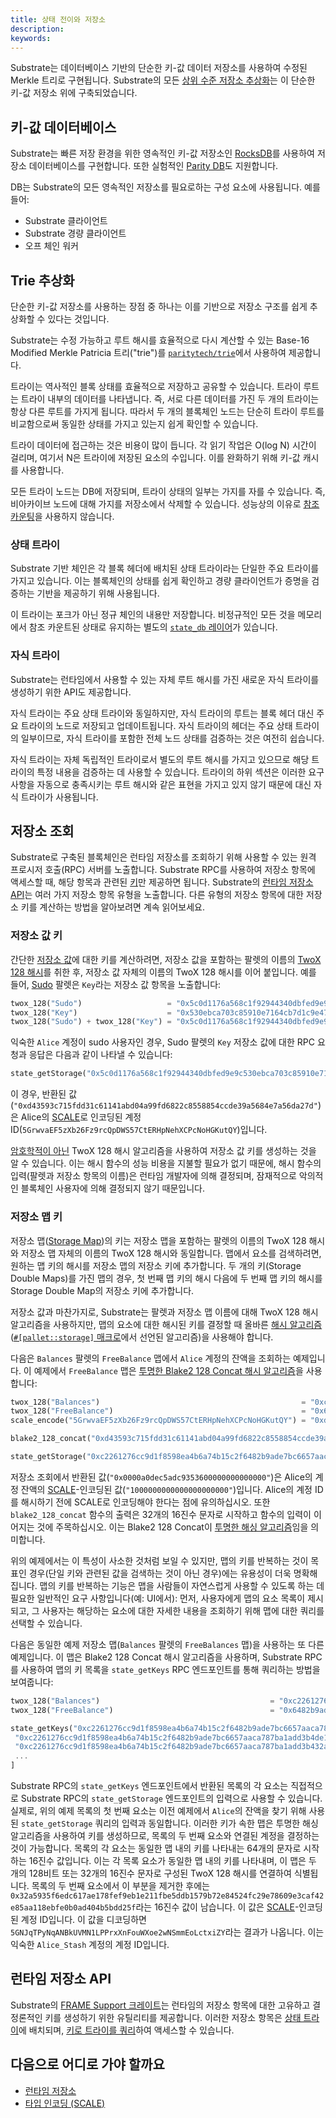 ```yaml
---
title: 상태 전이와 저장소
description:
keywords:
---
```


Substrate는 데이터베이스 기반의 단순한 키-값 데이터 저장소를 사용하여 수정된 Merkle 트리로 구현됩니다.
Substrate의 모든 [상위 수준 저장소 추상화](/build/runtime-storage)는 이 단순한 키-값 저장소 위에 구축되었습니다.

## 키-값 데이터베이스

Substrate는 빠른 저장 환경을 위한 영속적인 키-값 저장소인 [RocksDB](https://rocksdb.org/)를 사용하여 저장소 데이터베이스를 구현합니다. 또한 실험적인 [Parity DB](https://github.com/paritytech/parity-db)도 지원합니다.

DB는 Substrate의 모든 영속적인 저장소를 필요로하는 구성 요소에 사용됩니다. 예를 들어:

- Substrate 클라이언트
- Substrate 경량 클라이언트
- 오프 체인 워커

## Trie 추상화

단순한 키-값 저장소를 사용하는 장점 중 하나는 이를 기반으로 저장소 구조를 쉽게 추상화할 수 있다는 것입니다.

Substrate는 수정 가능하고 루트 해시를 효율적으로 다시 계산할 수 있는 Base-16 Modified Merkle Patricia 트리("trie")를 [`paritytech/trie`](https://github.com/paritytech/trie)에서 사용하여 제공합니다.

트라이는 역사적인 블록 상태를 효율적으로 저장하고 공유할 수 있습니다. 트라이 루트는 트라이 내부의 데이터를 나타냅니다. 즉, 서로 다른 데이터를 가진 두 개의 트라이는 항상 다른 루트를 가지게 됩니다.
따라서 두 개의 블록체인 노드는 단순히 트라이 루트를 비교함으로써 동일한 상태를 가지고 있는지 쉽게 확인할 수 있습니다.

트라이 데이터에 접근하는 것은 비용이 많이 듭니다.
각 읽기 작업은 O(log N) 시간이 걸리며, 여기서 N은 트라이에 저장된 요소의 수입니다. 이를 완화하기 위해 키-값 캐시를 사용합니다.

모든 트라이 노드는 DB에 저장되며, 트라이 상태의 일부는 가지를 자를 수 있습니다. 즉, 비아카이브 노드에 대해 가지를 저장소에서 삭제할 수 있습니다.
성능상의 이유로 [참조 카운팅](http://en.wikipedia.org/wiki/Reference_counting)을 사용하지 않습니다.

### 상태 트라이

Substrate 기반 체인은 각 블록 헤더에 배치된 상태 트라이라는 단일한 주요 트라이를 가지고 있습니다.
이는 블록체인의 상태를 쉽게 확인하고 경량 클라이언트가 증명을 검증하는 기반을 제공하기 위해 사용됩니다.

이 트라이는 포크가 아닌 정규 체인의 내용만 저장합니다.
비정규적인 모든 것을 메모리에서 참조 카운트된 상태로 유지하는 별도의 [`state_db` 레이어](https://paritytech.github.io/substrate/master/sc_state_db/index.html)가 있습니다.

### 자식 트라이

Substrate는 런타임에서 사용할 수 있는 자체 루트 해시를 가진 새로운 자식 트라이를 생성하기 위한 API도 제공합니다.

자식 트라이는 주요 상태 트라이와 동일하지만, 자식 트라이의 루트는 블록 헤더 대신 주요 트라이의 노드로 저장되고 업데이트됩니다.
자식 트라이의 헤더는 주요 상태 트라이의 일부이므로, 자식 트라이를 포함한 전체 노드 상태를 검증하는 것은 여전히 쉽습니다.

자식 트라이는 자체 독립적인 트라이로서 별도의 루트 해시를 가지고 있으므로 해당 트라이의 특정 내용을 검증하는 데 사용할 수 있습니다.
트라이의 하위 섹션은 이러한 요구 사항을 자동으로 충족시키는 루트 해시와 같은 표현을 가지고 있지 않기 때문에 대신 자식 트라이가 사용됩니다.

## 저장소 조회

Substrate로 구축된 블록체인은 런타임 저장소를 조회하기 위해 사용할 수 있는 원격 프로시저 호출(RPC) 서버를 노출합니다. Substrate RPC를 사용하여 저장소 항목에 액세스할 때, 해당 항목과 관련된 [키](#키-값-데이터베이스)만 제공하면 됩니다.
Substrate의 [런타임 저장소 API](/build/runtime-storage)는 여러 가지 저장소 항목 유형을 노출합니다. 다른 유형의 저장소 항목에 대한 저장소 키를 계산하는 방법을 알아보려면 계속 읽어보세요.

### 저장소 값 키

간단한 [저장소 값](/build/runtime-storage#저장소-값)에 대한 키를 계산하려면, 저장소 값을 포함하는 팔렛의 이름의 [TwoX 128 해시](https://github.com/Cyan4973/xxHash)를 취한 후, 저장소 값 자체의 이름의 TwoX 128 해시를 이어 붙입니다.
예를 들어, [Sudo](https://paritytech.github.io/substrate/master/pallet_sudo/index.html) 팔렛은 `Key`라는 저장소 값 항목을 노출합니다:

```rust
twox_128("Sudo")                   = "0x5c0d1176a568c1f92944340dbfed9e9c"
twox_128("Key")                    = "0x530ebca703c85910e7164cb7d1c9e47b"
twox_128("Sudo") + twox_128("Key") = "0x5c0d1176a568c1f92944340dbfed9e9c530ebca703c85910e7164cb7d1c9e47b"
```

익숙한 `Alice` 계정이 sudo 사용자인 경우, Sudo 팔렛의 `Key` 저장소 값에 대한 RPC 요청과 응답은 다음과 같이 나타낼 수 있습니다:

```rust
state_getStorage("0x5c0d1176a568c1f92944340dbfed9e9c530ebca703c85910e7164cb7d1c9e47b") = "0xd43593c715fdd31c61141abd04a99fd6822c8558854ccde39a5684e7a56da27d"
```

이 경우, 반환된 값(`"0xd43593c715fdd31c61141abd04a99fd6822c8558854ccde39a5684e7a56da27d"`)은 Alice의 [SCALE](/reference/scale-codec)로 인코딩된 계정 ID(`5GrwvaEF5zXb26Fz9rcQpDWS57CtERHpNehXCPcNoHGKutQY`)입니다.

[암호학적이 아닌](/build/runtime-storage#암호학적-해시-알고리즘) TwoX 128 해시 알고리즘을 사용하여 저장소 값 키를 생성하는 것을 알 수 있습니다.
이는 해시 함수의 성능 비용을 지불할 필요가 없기 때문에, 해시 함수의 입력(팔렛과 저장소 항목의 이름)은 런타임 개발자에 의해 결정되며, 잠재적으로 악의적인 블록체인 사용자에 의해 결정되지 않기 때문입니다.

### 저장소 맵 키

저장소 맵([Storage Map](/build/runtime-storage#저장소-맵))의 키는 저장소 맵을 포함하는 팔렛의 이름의 TwoX 128 해시와 저장소 맵 자체의 이름의 TwoX 128 해시와 동일합니다.
맵에서 요소를 검색하려면, 원하는 맵 키의 해시를 저장소 맵의 저장소 키에 추가합니다.
두 개의 키(Storage Double Maps)를 가진 맵의 경우, 첫 번째 맵 키의 해시 다음에 두 번째 맵 키의 해시를 Storage Double Map의 저장소 키에 추가합니다.

저장소 값과 마찬가지로, Substrate는 팔렛과 저장소 맵 이름에 대해 TwoX 128 해시 알고리즘을 사용하지만, 맵의 요소에 대한 해시된 키를 결정할 때 올바른 [해시 알고리즘](/build/runtime-storage#해시-알고리즘)([`#[pallet::storage]` 매크로](/build/runtime-storage#선언-저장소-항목)에서 선언된 알고리즘)을 사용해야 합니다.

다음은 `Balances` 팔렛의 `FreeBalance` 맵에서 `Alice` 계정의 잔액을 조회하는 예제입니다.
이 예제에서 `FreeBalance` 맵은 [투명한 Blake2 128 Concat 해시 알고리즘](/build/runtime-storage#투명한-해싱-알고리즘)을 사용합니다:

```rust
twox_128("Balances")                                             = "0xc2261276cc9d1f8598ea4b6a74b15c2f"
twox_128("FreeBalance")                                          = "0x6482b9ade7bc6657aaca787ba1add3b4"
scale_encode("5GrwvaEF5zXb26Fz9rcQpDWS57CtERHpNehXCPcNoHGKutQY") = "0xd43593c715fdd31c61141abd04a99fd6822c8558854ccde39a5684e7a56da27d"

blake2_128_concat("0xd43593c715fdd31c61141abd04a99fd6822c8558854ccde39a5684e7a56da27d") = "0xde1e86a9a8c739864cf3cc5ec2bea59fd43593c715fdd31c61141abd04a99fd6822c8558854ccde39a5684e7a56da27d"

state_getStorage("0xc2261276cc9d1f8598ea4b6a74b15c2f6482b9ade7bc6657aaca787ba1add3b4de1e86a9a8c739864cf3cc5ec2bea59fd43593c715fdd31c61141abd04a99fd6822c8558854ccde39a5684e7a56da27d") = "0x0000a0dec5adc9353600000000000000"
```

저장소 조회에서 반환된 값(`"0x0000a0dec5adc9353600000000000000"`)은 Alice의 계정 잔액의 [SCALE](/reference/scale-codec/)-인코딩된 값(`"1000000000000000000000"`)입니다.
Alice의 계정 ID를 해시하기 전에 SCALE로 인코딩해야 한다는 점에 유의하십시오.
또한 `blake2_128_concat` 함수의 출력은 32개의 16진수 문자로 시작하고 함수의 입력이 이어지는 것에 주목하십시오.
이는 Blake2 128 Concat이 [투명한 해싱 알고리즘](/build/runtime-storage#투명한-해싱-알고리즘)임을 의미합니다.

위의 예제에서는 이 특성이 사소한 것처럼 보일 수 있지만, 맵의 키를 반복하는 것이 목표인 경우(단일 키와 관련된 값을 검색하는 것이 아닌 경우)에는 유용성이 더욱 명확해집니다.
맵의 키를 반복하는 기능은 맵을 사람들이 자연스럽게 사용할 수 있도록 하는 데 필요한 일반적인 요구 사항입니다(예: UI에서): 먼저, 사용자에게 맵의 요소 목록이 제시되고, 그 사용자는 해당하는 요소에 대한 자세한 내용을 조회하기 위해 맵에 대한 쿼리를 선택할 수 있습니다.

다음은 동일한 예제 저장소 맵(`Balances` 팔렛의 `FreeBalances` 맵)을 사용하는 또 다른 예제입니다. 이 맵은 Blake2 128 Concat 해시 알고리즘을 사용하며, Substrate RPC를 사용하여 맵의 키 목록을 `state_getKeys` RPC 엔드포인트를 통해 쿼리하는 방법을 보여줍니다:

```rust
twox_128("Balances")                                      = "0xc2261276cc9d1f8598ea4b6a74b15c2f"
twox_128("FreeBalance")                                   = "0x6482b9ade7bc6657aaca787ba1add3b4"

state_getKeys("0xc2261276cc9d1f8598ea4b6a74b15c2f6482b9ade7bc6657aaca787ba1add3b4") = [
 "0xc2261276cc9d1f8598ea4b6a74b15c2f6482b9ade7bc6657aaca787ba1add3b4de1e86a9a8c739864cf3cc5ec2bea59fd43593c715fdd31c61141abd04a99fd6822c8558854ccde39a5684e7a56da27d",
 "0xc2261276cc9d1f8598ea4b6a74b15c2f6482b9ade7bc6657aaca787ba1add3b432a5935f6edc617ae178fef9eb1e211fbe5ddb1579b72e84524fc29e78609e3caf42e85aa118ebfe0b0ad404b5bdd25f",
 ...
]
```

Substrate RPC의 `state_getKeys` 엔드포인트에서 반환된 목록의 각 요소는 직접적으로 Substrate RPC의 `state_getStorage` 엔드포인트의 입력으로 사용할 수 있습니다.
실제로, 위의 예제 목록의 첫 번째 요소는 이전 예제에서 `Alice`의 잔액을 찾기 위해 사용된 `state_getStorage` 쿼리의 입력과 동일합니다.
이러한 키가 속한 맵은 투명한 해싱 알고리즘을 사용하여 키를 생성하므로, 목록의 두 번째 요소와 연결된 계정을 결정하는 것이 가능합니다.
목록의 각 요소는 동일한 맵 내의 키를 나타내는 64개의 문자로 시작하는 16진수 값입니다. 이는 각 목록 요소가 동일한 맵 내의 키를 나타내며, 이 맵은 두 개의 128비트 또는 32개의 16진수 문자로 구성된 TwoX 128 해시를 연결하여 식별됩니다.
목록의 두 번째 요소에서 이 부분을 제거한 후에는 `0x32a5935f6edc617ae178fef9eb1e211fbe5ddb1579b72e84524fc29e78609e3caf42e85aa118ebfe0b0ad404b5bdd25f`라는 16진수 값이 남습니다. 이 값은 [SCALE](/reference/scale-codec)-인코딩된 계정 ID입니다.
이 값을 디코딩하면 `5GNJqTPyNqANBkUVMN1LPPrxXnFouWXoe2wNSmmEoLctxiZY`라는 결과가 나옵니다. 이는 익숙한 `Alice_Stash` 계정의 계정 ID입니다.

## 런타임 저장소 API

Substrate의 [FRAME Support 크레이트](https://paritytech.github.io/substrate/master/frame_support/index.html)는 런타임의 저장소 항목에 대한 고유하고 결정론적인 키를 생성하기 위한 유틸리티를 제공합니다.
이러한 저장소 항목은 [상태 트라이](#트라이-추상화)에 배치되며, [키로 트라이를 쿼리](#저장소-조회)하여 액세스할 수 있습니다.

## 다음으로 어디로 가야 할까요

- [런타임 저장소](/build/runtime-storage)
- [타입 인코딩 (SCALE)](/reference/scale-codec/)